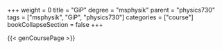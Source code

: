 +++
weight = 0
title = "GiP"
degree = "msphysik"
parent = "physics730"
tags = ["msphysik", "GiP", "physics730"]
categories = ["course"]
bookCollapseSection = false
+++

{{< genCoursePage >}}
